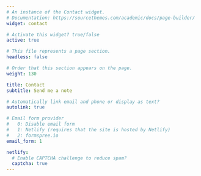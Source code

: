 ```yaml
---
# An instance of the Contact widget.
# Documentation: https://sourcethemes.com/academic/docs/page-builder/
widget: contact

# Activate this widget? true/false
active: true

# This file represents a page section.
headless: false

# Order that this section appears on the page.
weight: 130

title: Contact
subtitle: Send me a note

# Automatically link email and phone or display as text?
autolink: true

# Email form provider
#   0: Disable email form
#   1: Netlify (requires that the site is hosted by Netlify)
#   2: formspree.io
email_form: 1

netlify:
  # Enable CAPTCHA challenge to reduce spam?
  captcha: true
---
```

